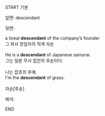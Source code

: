 START
기본

앞면:
descendant


뒷면:
<div>a lineal <strong>descendant</strong> of the company’s founder </div><div><div>그 회사 창업자의 직계 자손</div></div><div><br></div><div><div>He is a <strong>descendant</strong> of Japanese samurai. </div><div><div>그는 일본 무사 집안의 후손이다.</div></div></div><div><br></div><div><div><div><span>나는 잡초의 후예.</span></div></div><div><div><span>I'm the <strong>descendant</strong> of grass.</span></div></div></div><div><br></div><div>자손[후손]</div>


해석:
<!--ID: 1746614453735-->
END